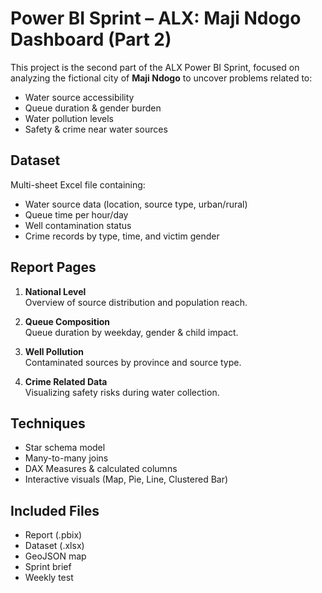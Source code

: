 # Power BI Sprint – ALX: Maji Ndogo Dashboard (Part 2)

This project is the second part of the ALX Power BI Sprint, focused on analyzing the fictional city of **Maji Ndogo** to uncover problems related to:

- Water source accessibility  
- Queue duration & gender burden  
- Water pollution levels  
- Safety & crime near water sources  

##  Dataset

Multi-sheet Excel file containing:

- Water source data (location, source type, urban/rural)
- Queue time per hour/day
- Well contamination status
- Crime records by type, time, and victim gender

##  Report Pages

1. **National Level**  
   Overview of source distribution and population reach.

2. **Queue Composition**  
   Queue duration by weekday, gender & child impact.

3. **Well Pollution**  
   Contaminated sources by province and source type.

4. **Crime Related Data**  
   Visualizing safety risks during water collection.

##  Techniques

- Star schema model
- Many-to-many joins
- DAX Measures & calculated columns
- Interactive visuals (Map, Pie, Line, Clustered Bar)

##  Included Files

- Report (.pbix)
- Dataset (.xlsx)
- GeoJSON map
- Sprint brief
- Weekly test
